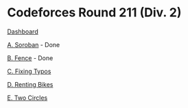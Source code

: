 # Codeforces Round 211 (Div. 2)

[Dashboard](https://codeforces.com/contest/363)

[A. Soroban](https://codeforces.com/contest/363/problem/A) - Done

[B. Fence](https://codeforces.com/contest/363/problem/B) - Done

[C. Fixing Typos](https://codeforces.com/contest/363/problem/C)

[D. Renting Bikes](https://codeforces.com/contest/363/problem/D)

[E. Two Circles](https://codeforces.com/contest/363/problem/E)
